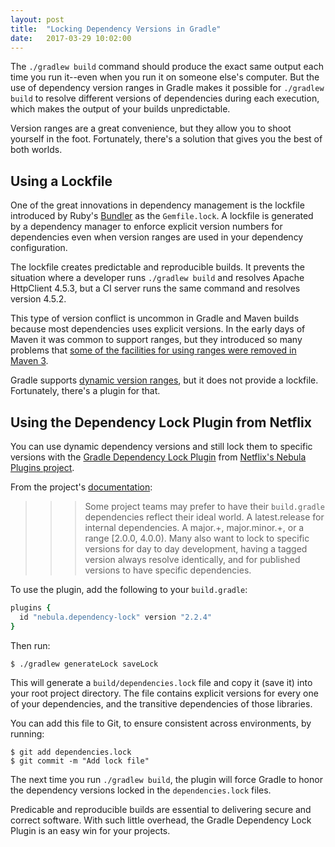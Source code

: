 ```yaml
---
layout: post
title:  "Locking Dependency Versions in Gradle"
date:   2017-03-29 10:02:00
---
```


The `./gradlew build` command should produce the exact same output each time you run it--even when
you run it on someone else's computer. But the use of dependency version ranges in Gradle
makes it possible for `./gradlew build` to resolve different versions of dependencies
during each execution, which makes the output of your builds unpredictable.

Version ranges are a great convenience, but they allow you to shoot yourself in the foot.
Fortunately, there's a solution that gives you the best of both worlds.

## Using a Lockfile

One of the great innovations in dependency management is the lockfile introduced
by Ruby's [Bundler](http://bundler.io) as the `Gemfile.lock`.
A lockfile is generated by a dependency manager to enforce
explicit version numbers for dependencies even when version ranges are used in
your dependency configuration.

The lockfile creates predictable and reproducible builds. It prevents the situation
where a developer runs `./gradlew build` and resolves Apache HttpClient 4.5.3, but
a CI server runs the same command and resolves version 4.5.2.

This type of version conflict is uncommon in Gradle and Maven builds because most
dependencies uses explicit versions. In the early days of Maven it was common to support ranges, but they introduced so many problems that [some of the facilities for using ranges were removed in Maven 3](https://cwiki.apache.org/confluence/display/MAVEN/Maven+3.x+Compatibility+Notes#Maven3.xCompatibilityNotes-PluginMetaversionResolution).

Gradle supports [dynamic version ranges](https://docs.gradle.org/current/userguide/dependency_management.html#sub:dynamic_versions_and_changing_modules), but it does not provide a lockfile. Fortunately, there's a plugin for that.

## Using the Dependency Lock Plugin from Netflix

You can use dynamic dependency versions and still lock them to specific versions with
the [Gradle Dependency Lock Plugin](https://plugins.gradle.org/plugin/nebula.dependency-lock) from [Netflix's Nebula Plugins project](https://github.com/nebula-plugins).

From the project's [documentation](https://github.com/nebula-plugins/gradle-dependency-lock-plugin#gradle-dependency-lock-plugin):

>>> Some project teams may prefer to have their `build.gradle` dependencies reflect their ideal world. A latest.release for internal dependencies. A major.+, major.minor.+, or a range [2.0.0, 4.0.0). Many also want to lock to specific versions for day to day development, having a tagged version always resolve identically, and for published versions to have specific dependencies.

To use the plugin, add the following to your `build.gradle`:

```ruby
plugins {
  id "nebula.dependency-lock" version "2.2.4"
}
```

Then run:

```sh-session
$ ./gradlew generateLock saveLock
```

This will generate a `build/dependencies.lock` file and copy it (save it) into your root project directory.
The file contains explicit versions for every one of your dependencies, and the transitive dependencies of
those libraries.

You can add this file to Git, to ensure consistent across environments, by running:

```sh-session
$ git add dependencies.lock
$ git commit -m "Add lock file"
```

The next time you run `./gradlew build`, the plugin will force Gradle to honor
the dependency versions locked in the `dependencies.lock` files.

Predicable and reproducible builds are essential to delivering secure and correct
software. With such little overhead, the Gradle Dependency Lock Plugin is an
easy win for your projects.
